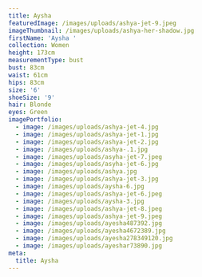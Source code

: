 ```yaml
---
title: Aysha
featuredImage: /images/uploads/ashya-jet-9.jpeg
imageThumbnail: /images/uploads/ashya-her-shadow.jpg
firstName: 'Aysha '
collection: Women
height: 173cm
measurementType: bust
bust: 83cm
waist: 61cm
hips: 83cm
size: '6'
shoeSize: '9'
hair: Blonde
eyes: Green
imagePortfolio:
  - image: /images/uploads/ashya-jet-4.jpg
  - image: /images/uploads/ashya-jet-1.jpg
  - image: /images/uploads/ashya-jet-2.jpg
  - image: /images/uploads/ashya-.1.jpg
  - image: /images/uploads/asyha-jet-7.jpeg
  - image: /images/uploads/asyha-jet-6.jpg
  - image: /images/uploads/ashya.jpg
  - image: /images/uploads/ashya-jet-3.jpg
  - image: /images/uploads/aysha-6.jpg
  - image: /images/uploads/ashya-jet-6.jpeg
  - image: /images/uploads/aysha-3.jpg
  - image: /images/uploads/ashya-jet-8.jpeg
  - image: /images/uploads/ashya-jet-9.jpeg
  - image: /images/uploads/ayesha487392.jpg
  - image: /images/uploads/ayesha4672389.jpg
  - image: /images/uploads/ayesha278349120.jpg
  - image: /images/uploads/ayeshar73890.jpg
meta:
  title: Aysha
---
```


